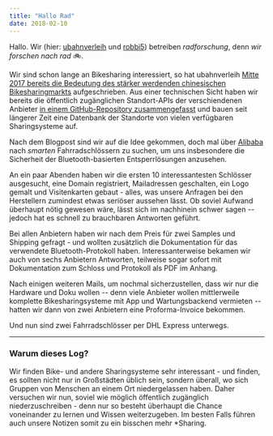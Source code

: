 ```yaml
---
title: "Hallo Rad"
date: 2018-02-10
---
```


Hallo. Wir (hier: [ubahnverleih](https://twitter.com/ubahnverleih) und [robbi5](https://robbi5.de)) betreiben *radforschung*, denn *wir forschen nach rad* 🚲.

Wir sind schon lange an Bikesharing interessiert, so hat ubahnverleih [Mitte 2017 bereits die Bedeutung des stärker werdenden chinesischen Bikesharingmarkts](http://blattspinat.com/index.php/posts/chinesische-rader-nehmen-uns-die-stadte-weg) aufgeschrieben. Aus einer technischen Sicht haben wir bereits die öffentlich zugänglichen Standort-APIs der verschiendenen Anbieter [in einem GitHub-Repository zusammengefasst](https://github.com/ubahnverleih/WoBike) und bauen seit längerer Zeit eine Datenbank der Standorte von vielen verfügbaren Sharingsysteme auf.

Nach dem Blogpost sind wir auf die Idee gekommen, doch mal über [Alibaba](https://rfq.alibaba.com/rfq/post.htm?activityCode=HRURL&activityScene=old_new_buyer&tracelog=refer_link) nach *smarten* Fahrradschlössern zu suchen, um uns insbesondere die Sicherheit der Bluetooth-basierten Entsperrlösungen anzusehen.

An ein paar Abenden haben wir die ersten 10 interessantesten Schlösser ausgesucht, eine Domain registriert, Mailadressen geschalten, ein Logo gemalt und Visitenkarten gebaut - alles, was unsere Anfragen bei den Herstellern zumindest etwas seriöser aussehen lässt. Ob soviel Aufwand überhaupt nötig gewesen wäre, lässt sich im nachhinein schwer sagen -- jedoch hat es schnell zu brauchbaren Antworten geführt.

Bei allen Anbietern haben wir nach dem Preis für zwei Samples und Shipping gefragt - und wollten zusätzlich die Dokumentation für das verwendete Bluetooth-Protokoll haben. Interessanterweise bekamen wir auch von sechs Anbietern Antworten, teilweise sogar sofort mit Dokumentation zum Schloss und Protokoll als PDF im Anhang.

Nach einigen weiteren Mails, um nochmal sicherzustellen, dass wir nur die Hardware und Doku wollen -- denn viele Anbieter wollen mittlerweile komplette Bikesharingsysteme mit App und Wartungsbackend vermieten -- hatten wir dann von zwei Anbietern eine Proforma-Invoice bekommen.

Und nun sind zwei Fahrradschlösser per DHL Express unterwegs.

----

### Warum dieses Log?

Wir finden Bike- und andere Sharingsysteme sehr interessant - und finden, es sollten nicht nur in Großstädten üblich sein, sondern überall, wo sich Gruppen von Menschen an einem Ort niedergelassen haben. Daher versuchen wir nun, soviel wie möglich öffentlich zugänglich niederzuschreiben - denn nur so besteht überhaupt die Chance voneinander zu lernen und Wissen weiterzugeben. Im besten Falls führen auch unsere Notizen somit zu ein bisschen mehr \*Sharing.
